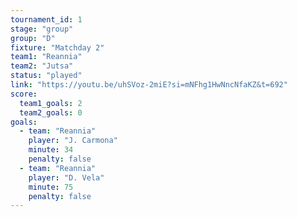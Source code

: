```yaml
---
tournament_id: 1
stage: "group"
group: "D"
fixture: "Matchday 2"
team1: "Reannia"
team2: "Jutsa"
status: "played"
link: "https://youtu.be/uhSVoz-2miE?si=mNFhg1HwNncNfaKZ&t=692"
score:
  team1_goals: 2
  team2_goals: 0
goals:
  - team: "Reannia"
    player: "J. Carmona"
    minute: 34
    penalty: false
  - team: "Reannia"
    player: "D. Vela"
    minute: 75
    penalty: false
---
```

